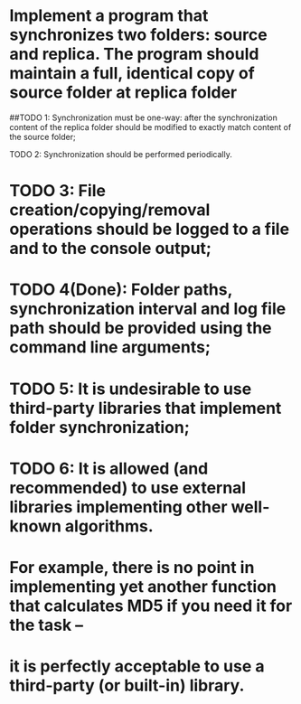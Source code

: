 # Implement a program that synchronizes two folders: source and replica. The program should maintain a full, identical copy of source folder at replica folder

##TODO 1: Synchronization must be one-way: after the synchronization content of the replica folder should be modified to exactly match content of the source folder;

TODO 2: Synchronization should be performed periodically.

# TODO 3: File creation/copying/removal operations should be logged to a file and to the console output;

# TODO 4(Done): Folder paths, synchronization interval and log file path should be provided using the command line arguments;

# TODO 5: It is undesirable to use third-party libraries that implement folder synchronization;

# TODO 6: It is allowed (and recommended) to use external libraries implementing other well-known algorithms.

# For example, there is no point in implementing yet another function that calculates MD5 if you need it for the task –

# it is perfectly acceptable to use a third-party (or built-in) library.
